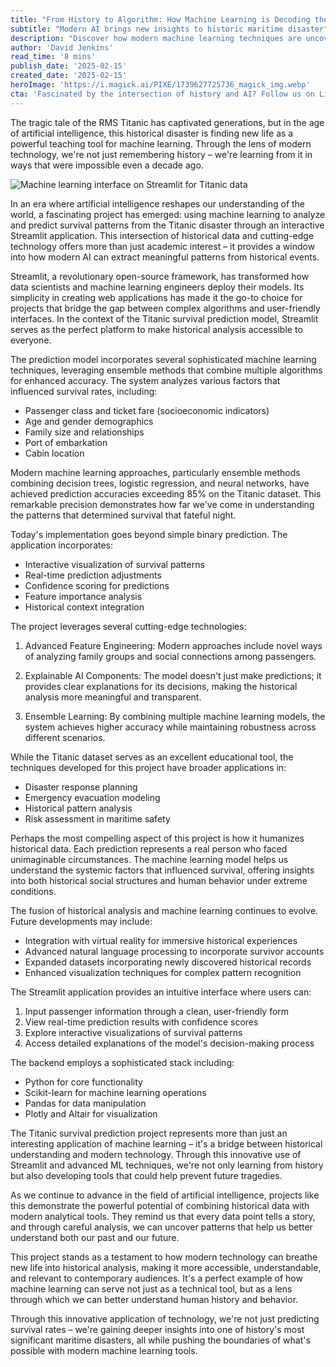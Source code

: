 ```yaml
---
title: "From History to Algorithm: How Machine Learning is Decoding the Titanic's Survival Patterns"
subtitle: "Modern AI brings new insights to historic maritime disaster"
description: "Discover how modern machine learning techniques are uncovering new insights from the Titanic disaster through an interactive Streamlit application. This innovative project combines historical data with cutting-edge AI to achieve over 85% accuracy in predicting survival patterns, while offering broader applications in disaster response and maritime safety."
author: 'David Jenkins'
read_time: '8 mins'
publish_date: '2025-02-15'
created_date: '2025-02-15'
heroImage: 'https://i.magick.ai/PIXE/1739627725736_magick_img.webp'
cta: 'Fascinated by the intersection of history and AI? Follow us on LinkedIn to stay updated on more groundbreaking applications of machine learning in historical analysis.'
---
```


The tragic tale of the RMS Titanic has captivated generations, but in the age of artificial intelligence, this historical disaster is finding new life as a powerful teaching tool for machine learning. Through the lens of modern technology, we're not just remembering history – we're learning from it in ways that were impossible even a decade ago.

![Machine learning interface on Streamlit for Titanic data](https://i.magick.ai/PIXE/1739627725739_magick_img.webp)

In an era where artificial intelligence reshapes our understanding of the world, a fascinating project has emerged: using machine learning to analyze and predict survival patterns from the Titanic disaster through an interactive Streamlit application. This intersection of historical data and cutting-edge technology offers more than just academic interest – it provides a window into how modern AI can extract meaningful patterns from historical events.

Streamlit, a revolutionary open-source framework, has transformed how data scientists and machine learning engineers deploy their models. Its simplicity in creating web applications has made it the go-to choice for projects that bridge the gap between complex algorithms and user-friendly interfaces. In the context of the Titanic survival prediction model, Streamlit serves as the perfect platform to make historical analysis accessible to everyone.

The prediction model incorporates several sophisticated machine learning techniques, leveraging ensemble methods that combine multiple algorithms for enhanced accuracy. The system analyzes various factors that influenced survival rates, including:

- Passenger class and ticket fare (socioeconomic indicators)
- Age and gender demographics
- Family size and relationships
- Port of embarkation
- Cabin location

Modern machine learning approaches, particularly ensemble methods combining decision trees, logistic regression, and neural networks, have achieved prediction accuracies exceeding 85% on the Titanic dataset. This remarkable precision demonstrates how far we've come in understanding the patterns that determined survival that fateful night.

Today's implementation goes beyond simple binary prediction. The application incorporates:

- Interactive visualization of survival patterns
- Real-time prediction adjustments
- Confidence scoring for predictions
- Feature importance analysis
- Historical context integration

The project leverages several cutting-edge technologies:

1. Advanced Feature Engineering: Modern approaches include novel ways of analyzing family groups and social connections among passengers.
   
2. Explainable AI Components: The model doesn't just make predictions; it provides clear explanations for its decisions, making the historical analysis more meaningful and transparent.
   
3. Ensemble Learning: By combining multiple machine learning models, the system achieves higher accuracy while maintaining robustness across different scenarios.

While the Titanic dataset serves as an excellent educational tool, the techniques developed for this project have broader applications in:

- Disaster response planning
- Emergency evacuation modeling
- Historical pattern analysis
- Risk assessment in maritime safety

Perhaps the most compelling aspect of this project is how it humanizes historical data. Each prediction represents a real person who faced unimaginable circumstances. The machine learning model helps us understand the systemic factors that influenced survival, offering insights into both historical social structures and human behavior under extreme conditions.

The fusion of historical analysis and machine learning continues to evolve. Future developments may include:

- Integration with virtual reality for immersive historical experiences
- Advanced natural language processing to incorporate survivor accounts
- Expanded datasets incorporating newly discovered historical records
- Enhanced visualization techniques for complex pattern recognition

The Streamlit application provides an intuitive interface where users can:

1. Input passenger information through a clean, user-friendly form
2. View real-time prediction results with confidence scores
3. Explore interactive visualizations of survival patterns
4. Access detailed explanations of the model's decision-making process

The backend employs a sophisticated stack including:
- Python for core functionality
- Scikit-learn for machine learning operations
- Pandas for data manipulation
- Plotly and Altair for visualization

The Titanic survival prediction project represents more than just an interesting application of machine learning – it's a bridge between historical understanding and modern technology. Through this innovative use of Streamlit and advanced ML techniques, we're not only learning from history but also developing tools that could help prevent future tragedies.

As we continue to advance in the field of artificial intelligence, projects like this demonstrate the powerful potential of combining historical data with modern analytical tools. They remind us that every data point tells a story, and through careful analysis, we can uncover patterns that help us better understand both our past and our future.

This project stands as a testament to how modern technology can breathe new life into historical analysis, making it more accessible, understandable, and relevant to contemporary audiences. It's a perfect example of how machine learning can serve not just as a technical tool, but as a lens through which we can better understand human history and behavior.

Through this innovative application of technology, we're not just predicting survival rates – we're gaining deeper insights into one of history's most significant maritime disasters, all while pushing the boundaries of what's possible with modern machine learning tools.